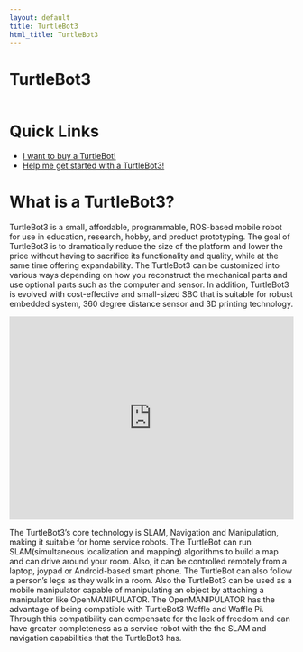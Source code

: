 ```yaml
---
layout: default
title: TurtleBot3
html_title: TurtleBot3
---
```


# TurtleBot3

<img id="largeRobot" src="{{ site.baseurl }}/assets/images/turtlebot3_with_logo.png" alt=""  />

# Quick Links
 * [I want to buy a TurtleBot!]({{site.baseurl}}/purchase)
 * [Help me get started with a TurtleBot3!](http://turtlebot3.robotis.com/)

# What is a TurtleBot3?

TurtleBot3 is a small, affordable, programmable, ROS-based mobile robot for use in education, research, hobby, and product prototyping. The goal of TurtleBot3 is to dramatically reduce the size of the platform and lower the price without having to sacrifice its functionality and quality, while at the same time offering expandability. The TurtleBot3 can be customized into various ways depending on how you reconstruct the mechanical parts and use optional parts such as the computer and sensor. In addition, TurtleBot3 is evolved with cost-effective and small-sized SBC that is suitable for robust embedded system, 360 degree distance sensor and 3D printing technology.

<iframe width="100%" height="360" src="https://www.youtube.com/embed/9OC3J53RUsk?rel=0" frameborder="0" allowfullscreen></iframe>


The TurtleBot3’s core technology is SLAM, Navigation and Manipulation, making it suitable for home service robots. The TurtleBot can run SLAM(simultaneous localization and mapping) algorithms to build a map and can drive around your room. Also, it can be controlled remotely from a laptop, joypad or Android-based smart phone. The TurtleBot can also follow a person’s legs as they walk in a room. Also the TurtleBot3 can be used as a mobile manipulator capable of manipulating an object by attaching a manipulator like OpenMANIPULATOR. The OpenMANIPULATOR has the advantage of being compatible with TurtleBot3 Waffle and Waffle Pi. Through this compatibility can compensate for the lack of freedom and can have greater completeness as a service robot with the the SLAM and navigation capabilities that the TurtleBot3 has.

